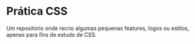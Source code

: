 # Prática CSS

Um repositório onde recrio algumas pequenas features, logos ou estilos, apenas para fins de estudo de CSS.
